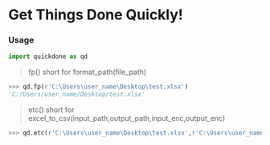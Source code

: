 # Get Things Done Quickly!

### Usage
```python
import quickdone as qd
```

>fp() short for format_path(file_path)
```python
>>> qd.fp(r'C:\Users\user_name\Desktop\test.xlsx')
'C:/Users/user_name/Desktop/test.xlsx'
```

>etc() short for excel_to_csv(input_path,output_path,input_enc,output_enc)
```python
>>> qd.etc(r'C:\Users\user_name\Desktop\test.xlsx',r'C:\Users\user_name\Desktop\test.csv')
```